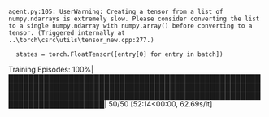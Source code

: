 ```
agent.py:105: UserWarning: Creating a tensor from a list of numpy.ndarrays is extremely slow. Please consider converting the list to a single numpy.ndarray with numpy.array() before converting to a tensor. (Triggered internally at ..\torch\csrc\utils\tensor_new.cpp:277.)

  states = torch.FloatTensor([entry[0] for entry in batch])
  ```


  Training Episodes: 100%|█████████████████████████████████████████████████████████████████████████████████████████████████████████████████████████████████████████████████████████████████████████| 50/50 [52:14<00:00, 62.69s/it]